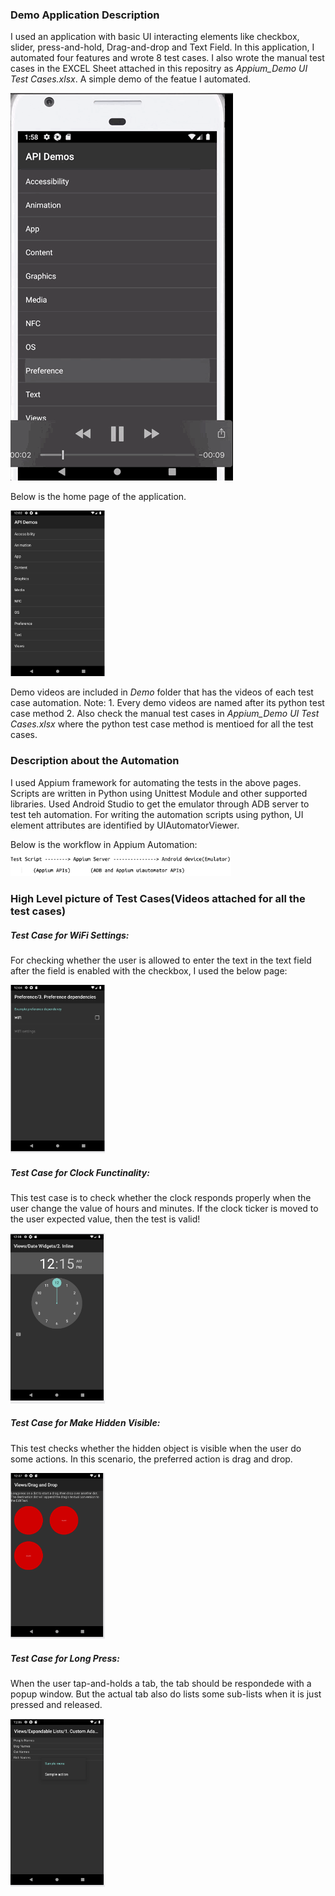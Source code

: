 ### Demo Application Description

I used an application with basic UI interacting elements like checkbox, slider, press-and-hold, Drag-and-drop and Text Field. In this application, I automated four features and wrote 8 test cases. I also wrote the manual test cases in the EXCEL Sheet attached in this repositry as *Appium_Demo UI Test Cases.xlsx*.
A simple demo of the featue I automated.

![](https://github.com/Hemalatah/android_automation_test/blob/master/Demo/demo.gif)

Below is the home page of the application.

<img src="https://github.com/Hemalatah/android_automation_test/blob/master/Screen_shots/Home%20Page.png" width="30%">

Demo videos are included in *Demo* folder that has the videos of each test case automation.
Note: 1. Every demo videos are named after its python test case method
      2. Also check the manual test cases in *Appium_Demo UI Test Cases.xlsx* where the python test case method is mentioed for all the test cases.

### Description about the Automation

I used Appium framework for automating the tests in the above pages. Scripts are written in Python using Unittest Module and other supported libraries. Used Android Studio to get the emulator through ADB server to test teh automation. For writing the automation scripts using python, UI element attributes are identified by UIAutomatorViewer.

Below is the workflow in Appium Automation:
<img src="https://github.com/Hemalatah/android_automation_test/blob/master/Screen_shots/Appium%20Workflow.png" width="70%">

### High Level picture of Test Cases(Videos attached for all the test cases)

##### Test Case for WiFi Settings:
For checking whether the user is allowed to enter the text in the text field after the field is enabled with the checkbox, I used the below page:

<img src="https://github.com/Hemalatah/android_automation_test/blob/master/Screen_shots/WiFi_Settings_tests.png" width="30%">

##### Test Case for Clock Functinality:
This test case is to check whether the clock responds properly when the user change the value of hours and minutes. If the clock ticker is moved to the user expected value, then the test is valid!

<img src="https://github.com/Hemalatah/android_automation_test/blob/master/Screen_shots/Slider_test.png" width="30%">

##### Test Case for Make Hidden Visible:
This test checks whether the hidden object is visible when the user do some actions. In this scenario, the preferred action is drag and drop.

<img src="https://github.com/Hemalatah/android_automation_test/blob/master/Screen_shots/Drag_And_Drop_test.png" width="30%">

##### Test Case for Long Press:
When the user tap-and-holds a tab, the tab should be respondede with a popup window. But the actual tab also do lists some sub-lists when it is just pressed and released.

<img src="https://github.com/Hemalatah/android_automation_test/blob/master/Screen_shots/Long_Press_test.png" width="30%">


